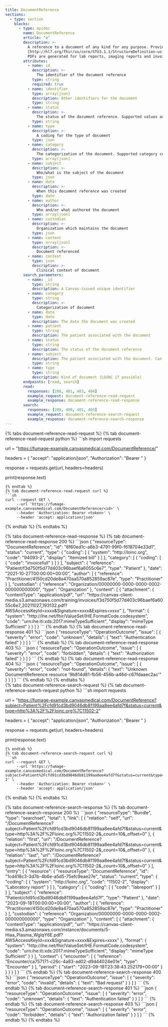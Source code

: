 ```yaml
---
title: DocumentReference
sections:
  - type: section
    blocks:
      - type: apidoc
        name: DocumentReference
        article: "a"
        description: >-
          A reference to a document of any kind for any purpose. Provides metadata about the document so that the document can be discovered and managed. The scope of a document is any seralized object with a mime-type, so includes formal patient centric documents (CDA), cliical notes, scanned paper, and non-patient specific documents like policy text.<br><br>
          [http://hl7.org/fhir/us/core/STU3.1.1/StructureDefinition-us-core-documentreference.html](http://hl7.org/fhir/us/core/STU3.1.1/StructureDefinition-us-core-documentreference.html)<br><br>
          PDFs are generated for lab reports, imaging reports and invoicing associated with a patient.
        attributes:
          - name: id
            description: >-
              The identifier of the document reference
            type: string
            required: true
          - name: identifier
            type: array[json]
            description: Other identifiers for the document
            type: string
          - name: status
            description: >-
              The status of the document reference. Supported values are: **current**, **superseded** and **entered-in-error**.
            type: string
          - name: type
            description: >-
              A coding for the type of document
            type: json
          - name: category
            description: >-
              The categorization of the document. Supported category codes are: **labreport**, **imagingreport**, **educationalmaterial** and **invoicefull**.
            type: array[json]
          - name: subject
            description: >-
              Who/what is the subject of the document
            type: json
          - name: date
            description: >-
              When this document reference was created
            type: date
          - name: author
            description: >-
              Who and/or what authored the document
            type: array[json]
          - name: custodian
            description: >-
              Organization which maintains the document
            type: json
          - name: content
            type: array[json]
            description: >-
              Document referenced
          - name: context
            type: json
            description: >-
              Clinical context of document
        search_parameters:
          - name: _id
            type: string
            description: A Canvas-issued unique identifier
          - name: category
            type: string
            description: >-
              Categorization of document
          - name: date
            type: date
            description: The date the document was created
          - name: patient
            type: string
            description: The patient associated with the document
          - name: status
            type: string
            description: The status of the document reference
          - name: subject
            description: The patient associated with the document. Can be used interchangeably with the patient parameter.
            type: string
          - name: type
            type: string
            description: Kind of document (LOINC if possible)
        endpoints: [read, search]
        read:
          responses: [200, 401, 403, 404]
          example_request: document-reference-read-request
          example_response: document-reference-read-response
        search:
          responses: [200, 400, 401, 403]
          example_request: document-reference-search-request
          example_response: document-reference-search-response
---
```

<div id="document-reference-read-request">
{% tabs document-reference-read-request %}
{% tab document-reference-read-request python %}
```sh
import requests

url = "https://fumage-example.canvasmedical.com/DocumentReference/<id>"

headers = {
    "accept": "application/json",
    "Authorization": "Bearer <token>"
}

response = requests.get(url, headers=headers)

print(response.text)
```
{% endtab %}
{% tab document-reference-read-request curl %}
```sh
curl --request GET \
     --url 'https://fumage-example.canvasmedical.com/DocumentReference/<id>' \
     --header 'Authorization: Bearer <token>' \
     --header 'accept: application/json'
```
{% endtab %}
{% endtabs %}
</div>

<div id="document-reference-read-response">
{% tabs document-reference-read-response %}
{% tab document-reference-read-response 200 %}
```json
{
    "resourceType": "DocumentReference",
    "id": "6f60ed1c-a6b3-4791-99f0-f618704e33d1",
    "status": "current",
    "type": {
        "coding": [
            {
                "system": "http://loinc.org",
                "code": "94093-2",
                "display": "Itemized bill"
            }
        ]
    },
    "category": [
        {
            "coding": [
                {
                    "code": "invoicefull"
                }
            ]
        }
    ],
    "subject": {
        "reference": "Patient/f3d750f5d77d403c96baef6a6055c6e7",
        "type": "Patient"
    },
    "date": "2021-10-27T00:00:00+00:00",
    "author": [
        {
            "reference": "Practitioner/4150cd20de8a470aa570a852859ac87e",
            "type": "Practitioner"
        }
    ],
    "custodian": {
        "reference": "Organization/00000000-0000-0000-0002-000000000000",
        "type": "Organization"
    },
    "content": [
        {
            "attachment": {
                "contentType": "application/pdf",
                "url": "https://canvas-client-media.s3.amazonaws.com/training/invoices/f3d750f5d77d403c96baef6a6055c6e7_20211027_193132.pdf?AWSAccessKeyId=xxxx&Signature=xxxx&Expires=xxxx"
            },
            "format": {
                "system": "http://ihe.net/fhir/ValueSet/IHE.FormatCode.codesystem",
                "code": "urn:ihe:iti:xds:2017:mimeTypeSufficient",
                "display": "mimeType Sufficient"
            }
        }
    ]
}
```
{% endtab %}
{% tab document-reference-read-response 401 %}
```json
{
  "resourceType": "OperationOutcome",
  "issue": [
    {
      "severity": "error",
      "code": "unknown",
      "details": {
        "text": "Authentication failed"
      }
    }
  ]
}
```
{% endtab %}
{% tab document-reference-read-response 403 %}
```json
{
  "resourceType": "OperationOutcome",
  "issue": [
    {
      "severity": "error",
      "code": "forbidden",
      "details": {
        "text": "Authorization failed"
      }
    }
  ]
}
```
{% endtab %}
{% tab document-reference-read-response 404 %}
```json
{
  "resourceType": "OperationOutcome",
  "issue": [
    {
      "severity": "error",
      "code": "not-found",
      "details": {
        "text": "Unknown DocumentReference resource '9b814d81-fb56-456b-a46d-c67fdaaec2ac'"
      }
    }
  ]
}
```
{% endtab %}
{% endtabs %}
</div>


<div id="document-reference-search-request">
{% tabs document-reference-search-request %}
{% tab document-reference-search-request python %}
```sh
import requests

url = "https://fumage-example.canvasmedical.com/DocumentReference?subject=Patient%2Fcfd91cd3bd9046db81199aa8ee4afd7f&status=current&type=http%3A%2F%2Floinc.org%7C11502-2"

headers = {
    "accept": "application/json",
    "Authorization": "Bearer <token>"
}

response = requests.get(url, headers=headers)

print(response.text)
```
{% endtab %}
{% tab document-reference-search-request curl %}
```sh
curl --request GET \
     --url 'https://fumage-example.canvasmedical.com/DocumentReference?subject=Patient%2Fcfd91cd3bd9046db81199aa8ee4afd7f&status=current&type=http%3A%2F%2Floinc.org%7C11502-2' \
     --header 'Authorization: Bearer <token>' \
     --header 'accept: application/json'
```
{% endtab %}
{% endtabs %}
</div>

<div id="document-reference-search-response">
{% tabs document-reference-search-response %}
{% tab document-reference-search-response 200 %}
```json
{
    "resourceType": "Bundle",
    "type": "searchset",
    "total": 1,
    "link":
    [
        {
            "relation": "self",
            "url": "/DocumentReference?subject=Patient%2Fcfd91cd3bd9046db81199aa8ee4afd7f&status=current&type=http%3A%2F%2Floinc.org%7C11502-2&_count=10&_offset=0"
        },
        {
            "relation": "first",
            "url": "/DocumentReference?subject=Patient%2Fcfd91cd3bd9046db81199aa8ee4afd7f&status=current&type=http%3A%2F%2Floinc.org%7C11502-2&_count=10&_offset=0"
        },
        {
            "relation": "last",
            "url": "/DocumentReference?subject=Patient%2Fcfd91cd3bd9046db81199aa8ee4afd7f&status=current&type=http%3A%2F%2Floinc.org%7C11502-2&_count=10&_offset=0"
        }
    ],
    "entry":
    [
        {
            "resource":
            {
                "resourceType": "DocumentReference",
                "id": "1cd418c3-3d7b-4b6e-a5d5-75efc9eae27e",
                "status": "current",
                "type":
                {
                    "coding":
                    [
                        {
                            "system": "http://loinc.org",
                            "code": "11502-2",
                            "display": "Laboratory report"
                        }
                    ]
                },
                "category":
                [
                    {
                        "coding":
                        [
                            {
                                "code": "labreport"
                            }
                        ]
                    }
                ],
                "subject":
                {
                    "reference": "Patient/cfd91cd3bd9046db81199aa8ee4afd7f",
                    "type": "Patient"
                },
                "date": "2023-09-18T00:00:00+00:00",
                "author":
                [
                    {
                        "reference": "Practitioner/4150cd20de8a470aa570a852859ac87e",
                        "type": "Practitioner"
                    }
                ],
                "custodian":
                {
                    "reference": "Organization/00000000-0000-0000-0002-000000000000",
                    "type": "Organization"
                },
                "content":
                [
                    {
                        "attachment":
                        {
                            "contentType": "application/pdf",
                            "url": "https://canvas-client-media.s3.amazonaws.com/instance/documents/5-Hiaa_Plasma_WgIqY6E.pdf?AWSAccessKeyId=xxx&Signature=xxxx&Expires=xxxx"
                        },
                        "format":
                        {
                            "system": "http://ihe.net/fhir/ValueSet/IHE.FormatCode.codesystem",
                            "code": "urn:ihe:iti:xds:2017:mimeTypeSufficient",
                            "display": "mimeType Sufficient"
                        }
                    }
                ],
                "context":
                {
                    "encounter":
                    [
                        {
                            "reference": "Encounter/ca757171-c26c-4a83-ad02-d9d44024e01e",
                            "type": "Encounter"
                        }
                    ],
                    "period":
                    {
                        "start": "2023-09-18T23:38:43.252179+00:00"
                    }
                }
            }
        }
    ]
}
```
{% endtab %}
{% tab document-reference-search-response 400 %}
```json
{
  "resourceType": "OperationOutcome",
  "issue": [
    {
      "severity": "error",
      "code": "invalid",
      "details": {
        "text": "Bad request"
      }
    }
  ]
}
```
{% endtab %}
{% tab document-reference-search-response 401 %}
```json
{
  "resourceType": "OperationOutcome",
  "issue": [
    {
      "severity": "error",
      "code": "unknown",
      "details": {
        "text": "Authentication failed"
      }
    }
  ]
}
```
{% endtab %}
{% tab document-reference-search-response 403 %}
```json
{
  "resourceType": "OperationOutcome",
  "issue": [
    {
      "severity": "error",
      "code": "forbidden",
      "details": {
        "text": "Authorization failed"
      }
    }
  ]
}
```
{% endtab %}
{% endtabs %}
</div>
